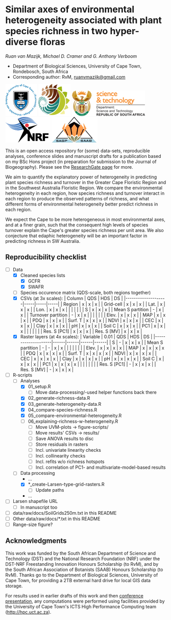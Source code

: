 # Similar axes of environmental heterogeneity associated with plant species richness in two hyper-diverse floras

_Ruan van Mazijk, Michael D. Cramer and G. Anthony Verboom_

- Department of Biological Sciences, University of Cape Town, Rondebosch, South Africa
- Corresponding author: RvM, ruanvmazijk@gmail.com

<p>
  <img src="logos/UCT-logo.png"       height="100" />
  <img src="logos/BIO-logo.png"       height="100" />
  <img src="logos/DST-logo.png"       height="80"  />
  <img src="logos/NRF-logo.png"       height="80"  />
  <img src="logos/SAAB-logo.png"      height="80"  />
</p>

This is an open access repository for (some) data-sets, reproducible analyses, conference slides and manuscript drafts for a publication based on my BSc Hons project (in preparation for submission to the Journal of Biogeography). Please see the [ResearchGate page](https://www.researchgate.net/project/Plant-species-richness-turnover-environmental-heterogeneity-in-the-Cape-and-SW-Australia) for more.

We aim to quantify the explanatory power of heterogeneity in predicting plant species richness and turnover in the Greater Cape Floristic Region and in the Southwest Australia Floristic Region. We compare the environmental heterogeneity in each region, how species richness and turnover interact in each region to produce the observed patterns of richness, and what different forms of environmental heterogeneity better predict richness in each region.

We expect the Cape to be more heterogeneous in most environmental axes, and at a finer grain, such that the consequent high levels of species turnover explain the Cape's greater species richness per unit area. We also conjecture that edaphic heterogeneity will be an important factor in predicting richness in SW Australia.

## Reproducibility checklist

- [ ] Data
    - [x] Cleaned species lists
        - [x] GCFR
        - [x] SWAFR
    - [ ] Species occurence matrix (QDS-scale, both regions together)
    - [x] CSVs (at 3x scales):
      | Column             | QDS | HDS | DS  |
      |--------------------|-----|-----|-----|
      | Region             | x   | x   | x   |
      | Grid-cell          | x   | x   | x   |
      | Lat.               | x   | x   | x   |
      | Lon.               | x   | x   | x   |
      |                    |     |     |     |
      | S                  | x   | x   | x   |
      | Mean S partition   | -   | x   | x   |
      | Turnover partition | -   | x   | x   |
      |                    |     |     |     |
      | Elev.              | x   | x   | x   |
      | MAP                | x   | x   | x   |
      | PDQ                | x   | x   | x   |
      | Surf. T            | x   | x   | x   |
      | NDVI               | x   | x   | x   |
      | CEC                | x   | x   | x   |
      | Clay               | x   | x   | x   |
      | pH                 | x   | x   | x   |
      | Soil C             | x   | x   | x   |
      | PC1                | x   | x   | x   |
      |                    |     |     |     |
      | Res. S [PC1]       | x   | x   | x   |
      | Res. S [MV]        | x   | x   | x   |
    - [x] Raster layers (at 4x scales):
      | Variable           | 0.01 | QDS  | HDS  | DS   |
      |--------------------|------|------|------|------|
      | S                  | -    | x    | x    | x    |
      | Mean S partition   | -    | -    | x    | x    |
      |                    |      |      |      |      |
      | Elev.              | x    | x    | x    | x    |
      | MAP                | x    | x    | x    | x    |
      | PDQ                | x    | x    | x    | x    |
      | Surf. T            | x    | x    | x    | x    |
      | NDVI               | x    | x    | x    | x    |
      | CEC                | x    | x    | x    | x    |
      | Clay               | x    | x    | x    | x    |
      | pH                 | x    | x    | x    | x    |
      | Soil C             | x    | x    | x    | x    |
      | PC1                | x    | x    | x    | x    |
      |                    |      |      |      |      |
      | Res. S [PC1]       | -    | x    | x    | x    |
      | Res. S [MV]        | -    | x    | x    | x    |
- [ ] R-scripts
    - [ ] Analyses
        - [x] 01_setup.R
            - [ ] Move data-processing/-used helper functions back there
        - [x] 02_generate-richness-data.R
        - [x] 03_generate-heterogeneity-data.R
        - [x] 04_compare-species-richness.R
        - [x] 05_compare-environmental-heterogeneity.R
        - [ ] 06_explaining-richness-w-heterogeneity.R
            - [ ] Move UVM-plots -> figure-scripts/
            - [ ] Move results' CSVs -> results/
            - [ ] Save ANOVA results to disc
            - [ ] Store residuals in rasters
            - [ ] Incl. univariate linearity checks
            - [ ] Incl. collinearity checks
            - [ ] Incl. refits w/o richness hotspots
            - [ ] Incl. correlation of PC1- and multivariate-model-based results
    - [ ] Data processing
        - ...
        - [x] *_create-Larsen-type-grid-rasters.R
            - [ ] Update paths
        - ...
- [ ] Larsen shapefile URL
    - [ ] In manuscript too
- [ ] data/raw/docs/SoilGrids250m.txt in this README
- [ ] Other data/raw/docs/*.txt in this README
- [ ] Range-size figure?

## Acknowledgments

This work was funded by the South African Department of Science and Technology (DST) and the National Research Foundation (NRF) under the DST-NRF Freestanding Innovation Honours Scholarship (to RvM), and by the South African Association of Botanists (SAAB) Honours Scholarship (to RvM). Thanks go to the Department of Biological Sciences, University of Cape Town, for providing a 2TB external hard drive for local GIS data storage.

For results used in earlier drafts of this work and then [conference presentation](SAAB-AMA-SASSB-2019-talk), any computations were performed using facilities provided by the University of Cape Town's ICTS High Performance Computing team (<http://hpc.uct.ac.za>).
